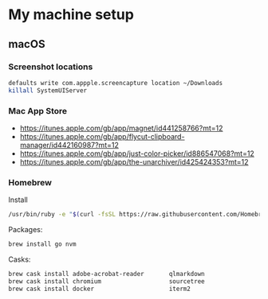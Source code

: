 # My machine setup

## macOS

### Screenshot locations

```bash
defaults write com.appple.screencapture location ~/Downloads
killall SystemUIServer
```

### Mac App Store

* https://itunes.apple.com/gb/app/magnet/id441258766?mt=12
* https://itunes.apple.com/gb/app/flycut-clipboard-manager/id442160987?mt=12
* https://itunes.apple.com/gb/app/just-color-picker/id886547068?mt=12
* https://itunes.apple.com/gb/app/the-unarchiver/id425424353?mt=12

### Homebrew

Install
```bash
/usr/bin/ruby -e "$(curl -fsSL https://raw.githubusercontent.com/Homebrew/install/master/install)"
```

Packages:
```bash
brew install go	nvm
```

Casks:
```bash
brew cask install adobe-acrobat-reader       qlmarkdown                 visual-studio-code
brew cask install chromium                   sourcetree                 zoomus
brew cask install docker                     iterm2
```
